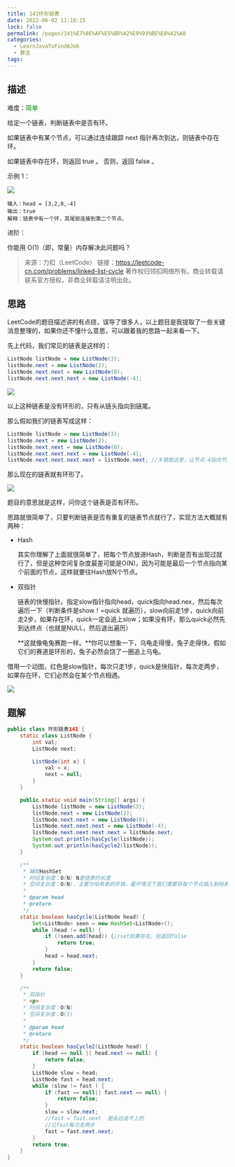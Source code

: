 ```yaml
---
title: 141环形链表
date: 2022-06-02 11:18:15
lock: false
permalink: /pages/141%E7%8E%AF%E5%BD%A2%E9%93%BE%E8%A1%A8
categories:
  - LearnJavaToFindAJob
  - 算法
tags:
---
```

## 描述

难度：<span style="color:green">简单</span>

给定一个链表，判断链表中是否有环。

如果链表中有某个节点，可以通过连续跟踪 next 指针再次到达，则链表中存在环。 

如果链表中存在环，则返回 true 。 否则，返回 false 。

 

示例 1：

![](https://assets.leetcode-cn.com/aliyun-lc-upload/uploads/2018/12/07/circularlinkedlist.png)

```
输入：head = [3,2,0,-4]
输出：true
解释：链表中有一个环，其尾部连接到第二个节点。
```



进阶：

你能用 O(1)（即，常量）内存解决此问题吗？

> 来源：力扣（LeetCode）
> 链接：https://leetcode-cn.com/problems/linked-list-cycle
> 著作权归领扣网络所有。商业转载请联系官方授权，非商业转载请注明出处。

## 思路

LeetCode的题目描述讲的有点绕，误导了很多人，以上题目是我提取了一些关键消息整理的，如果你还不懂什么意思，可以跟着我的思路一起来看一下。

先上代码，我们常见的链表是这样的：

```java
ListNode listNode = new ListNode(3);
listNode.next = new ListNode(2);
listNode.next.next = new ListNode(0);
listNode.next.next.next = new ListNode(-4);
```

![](https://cdn.jsdelivr.net/gh/DogerRain/image@main/img-20210401/circularlinkedlist-1.png)

以上这种链表是没有环形的，只有从链头指向到链尾。

那么假如我们的链表写成这样：

```java
ListNode listNode = new ListNode(3);
listNode.next = new ListNode(2);
listNode.next.next = new ListNode(0);
listNode.next.next.next = new ListNode(-4);
listNode.next.next.next.next = listNode.next; //关键是这里，让节点-4指向节点2
```

那么现在的链表就有环形了。

![](https://assets.leetcode-cn.com/aliyun-lc-upload/uploads/2018/12/07/circularlinkedlist.png)

题目的意思就是这样，问你这个链表是否有环形。



思路就很简单了，只要判断链表是否有重复的链表节点就行了，实现方法大概就有两种：

- Hash

  其实你理解了上面就很简单了，把每个节点放进Hash，判断是否有出现过就行了，但是这种空间复杂度最差可能是O(N)，因为可能是最后一个节点指向某个前面的节点，这样就要往Hash放N个节点。

- 双指针

  链表的快慢指针。指定slow指针指向head，quick指向head.nex，然后每次遍历一下（判断条件是show！=quick 就遍历），slow向前走1步，quick向前走2步，如果存在环，quick一定会追上slow；如果没有环，那么quick必然先到达终点（也就是NULL，然后退出遍历）

  **这就像龟兔赛跑一样。**你可以想象一下，乌龟走得慢，兔子走得快，假如它们的赛道是环形的，兔子必然会饶了一圈追上乌龟。

借用一个动图，红色是slow指针，每次只走1步，quick是快指针，每次走两步，如果存在环，它们必然会在某个节点相遇。

![](https://pic.leetcode-cn.com/d1ac82780e5189d7d58406504c3b7b56c35165997bfbb4c325677af92ee2d483.gif)

## 题解

 

```java
public class 环形链表141 {
    static class ListNode {
        int val;
        ListNode next;

        ListNode(int x) {
            val = x;
            next = null;
        }
    }

    public static void main(String[] args) {
        ListNode listNode = new ListNode(3);
        listNode.next = new ListNode(2);
        listNode.next.next = new ListNode(0);
        listNode.next.next.next = new ListNode(-4);
        listNode.next.next.next.next = listNode.next;
        System.out.println(hasCycle(listNode));
        System.out.println(hasCycle2(listNode));
    }

    /**
     * 辅助HashSet
     * 时间复杂度：O(N) N是链表的长度
     * 空间复杂度：O(N)，主要为哈希表的开销，最坏情况下我们需要将每个节点插入到哈希表中一次。
     *
     * @param head
     * @return
     */
    static boolean hasCycle(ListNode head) {
        Set<ListNode> seen = new HashSet<ListNode>();
        while (head != null) {
            if (!seen.add(head)) {//set如果存在，则返回false
                return true;
            }
            head = head.next;
        }
        return false;
    }

    /**
     * 双指针
     * <p>
     * 时间复杂度：O(N)
     * 空间复杂度：O(1)
     *
     * @param head
     * @return
     */
    static boolean hasCycle2(ListNode head) {
        if (head == null || head.next == null) {
            return false;
        }
        ListNode slow = head;
        ListNode fast = head.next;
        while (slow != fast ) {
            if (fast == null|| fast.next == null) {
                return false;
            }
            slow = slow.next;
            //fast = fast.next  是永远追不上的
            //让fast每次走两步
            fast = fast.next.next;
        }
        return true;
    }
}
```

